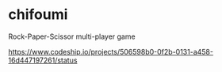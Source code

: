chifoumi
========

Rock-Paper-Scissor multi-player game


https://www.codeship.io/projects/506598b0-0f2b-0131-a458-16d447197261/status
